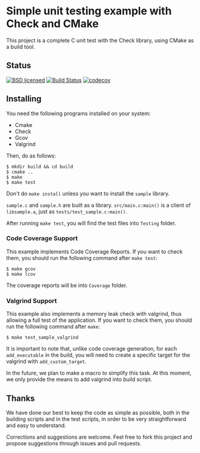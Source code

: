 # Simple unit testing example with Check and CMake

This project is a complete C unit test with the Check library, using CMake as
a build tool.

## Status

[![BSD licensed](https://img.shields.io/github/license/vndmtrx/check-cmake-example.svg)](https://github.com/vndmtrx/check-cmake-example/blob/master/LICENSE)
[![Build Status](https://travis-ci.org/vndmtrx/check-cmake-example.svg?branch=master)](https://travis-ci.org/vndmtrx/check-cmake-example)
[![codecov](https://img.shields.io/codecov/c/github/vndmtrx/check-cmake-example.svg)](https://codecov.io/gh/vndmtrx/check-cmake-example)

## Installing

You need the following programs installed on your system:
- Cmake
- Check
- Gcov
- Valgrind

Then, do as follows:

```
$ mkdir build && cd build
$ cmake ..
$ make
$ make test
```

Don't do `make install` unless you want to install the `sample` library.

`sample.c` and `sample.h` are built as a library. `src/main.c:main()` is a
client of `libsample.a`, just as `tests/test_sample.c:main()`.

After running `make test`, you will find the test files into `Testing` folder.

### Code Coverage Support

This example implements Code Coverage Reports. If you want to check them, you
should run the following command after `make test`:

```
$ make gcov
$ make lcov
```

The coverage reports will be into `Coverage` folder.

### Valgrind Support

This example also implements a memory leak check with valgrind, thus allowing
a full test of the application. If you want to check them, you
should run the following command after `make`:

```
$ make test_sample_valgrind
```

It is important to note that, unlike code coverage generation, for each
`add_executable` in the build, you will need to create a specific target for the
valgrind with `add_custom_target`.

In the future, we plan to make a macro to simplify this task. At this moment, we
only provide the means to add valgrind into build script.

## Thanks

We have done our best to keep the code as simple as possible, both in the
building scripts and in the test scripts, in order to be very straightforward
and easy to understand.

Corrections and suggestions are welcome. Feel free to fork this project and
propose suggestions through issues and pull requests.
